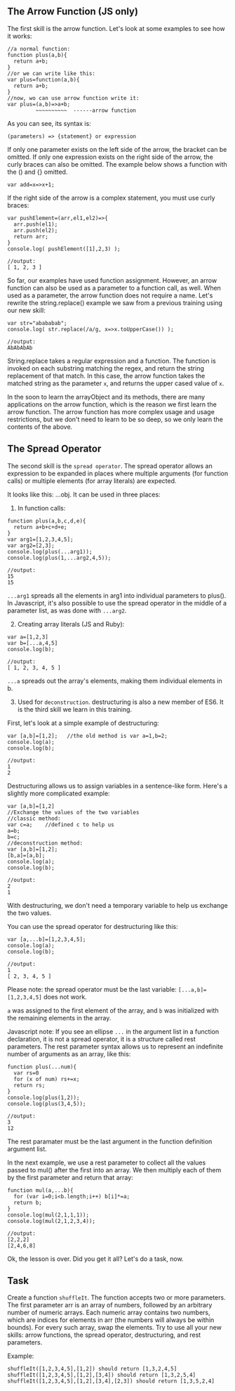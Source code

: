 ## The Arrow Function (JS only)
The first skill is the arrow function. Let's look at some examples to see how it works:
```
//a normal function:
function plus(a,b){
  return a+b;
}
//or we can write like this:
var plus=function(a,b){
  return a+b;
}
//now, wo can use arrow function write it:
var plus=(a,b)=>a+b;
         ~~~~~~~~~~  ------arrow function
```
As you can see, its syntax is:
```
(parameters) => {statement} or expression
```
If only one parameter exists on the left side of the arrow, the bracket can be omitted. If only one expression exists on the right side of the arrow, the curly braces can also be omitted. The example below shows a function with the () and {} omitted.
```
var add=x=>x+1;
```
If the right side of the arrow is a complex statement, you must use curly braces:
```
var pushElement=(arr,el1,el2)=>{
  arr.push(el1);
  arr.push(el2);
  return arr;
}
console.log( pushElement([1],2,3) );

//output:
[ 1, 2, 3 ]
```
So far, our examples have used function assignment. However, an arrow function can also be used as a parameter to a function call, as well. When used as a parameter, the arrow function does not require a name. Let's rewrite the string.replace() example we saw from a previous training using our new skill:
```
var str="abababab";
console.log( str.replace(/a/g, x=>x.toUpperCase()) );

//output:
AbAbAbAb
```
String.replace takes a regular expression and a function. The function is invoked on each substring matching the regex, and return the string replacement of that match. In this case, the arrow function takes the matched string as the parameter `x`, and returns the upper cased value of `x`.

In the soon to learn the arrayObject and its methods, there are many applications on the arrow function, which is the reason we first learn the arrow function. The arrow function has more complex usage and usage restrictions, but we don't need to learn to be so deep, so we only learn the contents of the above.

## The Spread Operator
The second skill is the `spread operator`. The spread operator allows an expression to be expanded in places where multiple arguments (for function calls) or multiple elements (for array literals) are expected.

It looks like this: ...obj. It can be used in three places:

1. In function calls:
```
function plus(a,b,c,d,e){
  return a+b+c+d+e;
}
var arg1=[1,2,3,4,5];
var arg2=[2,3];
console.log(plus(...arg1));
console.log(plus(1,...arg2,4,5));

//output:
15
15
```
`...arg1` spreads all the elements in arg1 into individual parameters to plus(). In Javascript, it's also possible to use the spread operator in the middle of a parameter list, as was done with `...arg2`.

2. Creating array literals (JS and Ruby):
```
var a=[1,2,3]
var b=[...a,4,5]
console.log(b);

//output:
[ 1, 2, 3, 4, 5 ]
```
`...a` spreads out the array's elements, making them individual elements in b.

3. Used for `deconstruction`. destructuring is also a new member of ES6. It is the third skill we learn in this training.

First, let's look at a simple example of destructuring:
```
var [a,b]=[1,2];   //the old method is var a=1,b=2;
console.log(a);
console.log(b);

//output:
1
2
```
Destructuring allows us to assign variables in a sentence-like form. Here's a slightly more complicated example:
```
var [a,b]=[1,2]
//Exchange the values of the two variables
//classic method:
var c=a;    //defined c to help us
a=b;
b=c;
//deconstruction method:
var [a,b]=[1,2];
[b,a]=[a,b];
console.log(a);
console.log(b);

//output:
2
1
```
With destructuring, we don't need a temporary variable to help us exchange the two values.

You can use the spread operator for destructuring like this:
```
var [a,...b]=[1,2,3,4,5];
console.log(a);
console.log(b);

//output:
1
[ 2, 3, 4, 5 ]
```
Please note: the spread operator must be the last variable: `[...a,b]=[1,2,3,4,5]` does not work.

`a` was assigned to the first element of the array, and `b` was initialized with the remaining elements in the array.

Javascript note: If you see an ellipse `...` in the argument list in a function declaration, it is not a spread operator, it is a structure called rest parameters. The rest parameter syntax allows us to represent an indefinite number of arguments as an array, like this:
```
function plus(...num){
  var rs=0
  for (x of num) rs+=x;
  return rs;
}
console.log(plus(1,2));
console.log(plus(3,4,5));

//output:
3
12
```
The rest paramater must be the last argument in the function definition argument list.

In the next example, we use a rest parameter to collect all the values passed to mul() after the first into an array. We then multiply each of them by the first parameter and return that array:
```
function mul(a,...b){
  for (var i=0;i<b.length;i++) b[i]*=a;
  return b;
}
console.log(mul(2,1,1,1));
console.log(mul(2,1,2,3,4));

//output:
[2,2,2]
[2,4,6,8]
```
Ok, the lesson is over. Did you get it all? Let's do a task, now.

## Task
Create a function `shuffleIt`. The function accepts two or more parameters. The first parameter arr is an array of numbers, followed by an arbitrary number of numeric arrays. Each numeric array contains two numbers, which are indices for elements in arr (the numbers will always be within bounds). For every such array, swap the elements. Try to use all your new skills: arrow functions, the spread operator, destructuring, and rest parameters.

Example:
```
shuffleIt([1,2,3,4,5],[1,2]) should return [1,3,2,4,5]
shuffleIt([1,2,3,4,5],[1,2],[3,4]) should return [1,3,2,5,4]
shuffleIt([1,2,3,4,5],[1,2],[3,4],[2,3]) should return [1,3,5,2,4]
```